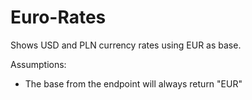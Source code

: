 # Euro-Rates

Shows USD and PLN currency rates using EUR as base.

Assumptions:
- The base from the endpoint will always return "EUR"